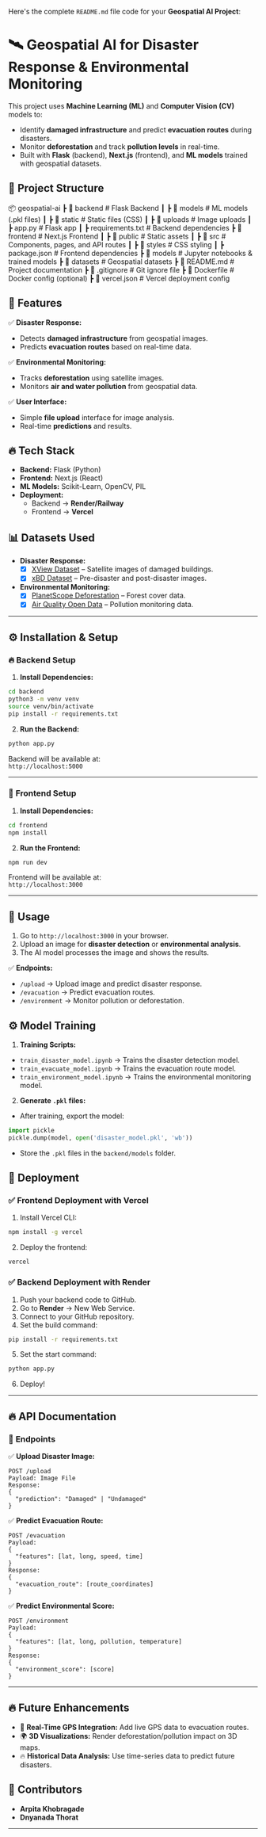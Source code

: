 Here's the complete `README.md` file code for your **Geospatial AI Project**:



# 🛰️ **Geospatial AI for Disaster Response & Environmental Monitoring**

This project uses **Machine Learning (ML)** and **Computer Vision (CV)** models to:  
- Identify **damaged infrastructure** and predict **evacuation routes** during disasters.  
- Monitor **deforestation** and track **pollution levels** in real-time.  
- Built with **Flask** (backend), **Next.js** (frontend), and **ML models** trained with geospatial datasets.



## 📌 **Project Structure**

📦 geospatial-ai
 ┣ 📁 backend                     # Flask Backend
 ┃ ┣ 📁 models                     # ML models (.pkl files)
 ┃ ┣ 📁 static                     # Static files (CSS)
 ┃ ┣ 📁 uploads                    # Image uploads
 ┃ ┣ app.py                        # Flask app
 ┃ ┣ requirements.txt              # Backend dependencies
 ┣ 📁 frontend                     # Next.js Frontend
 ┃ ┣ 📁 public                     # Static assets
 ┃ ┣ 📁 src                        # Components, pages, and API routes
 ┃ ┣ 📁 styles                     # CSS styling
 ┃ ┣ package.json                  # Frontend dependencies
 ┣ 📁 models                       # Jupyter notebooks & trained models
 ┣ 📁 datasets                     # Geospatial datasets
 ┣ 📄 README.md                    # Project documentation
 ┣ 📄 .gitignore                   # Git ignore file
 ┣ 📄 Dockerfile                   # Docker config (optional)
 ┣ 📄 vercel.json                   # Vercel deployment config




## 🚀 **Features**

✅ **Disaster Response:**  
- Detects **damaged infrastructure** from geospatial images.  
- Predicts **evacuation routes** based on real-time data.  

✅ **Environmental Monitoring:**  
- Tracks **deforestation** using satellite images.  
- Monitors **air and water pollution** from geospatial data.  

✅ **User Interface:**  
- Simple **file upload** interface for image analysis.  
- Real-time **predictions** and results.  



## 🔥 **Tech Stack**

- **Backend:** Flask (Python)  
- **Frontend:** Next.js (React)  
- **ML Models:** Scikit-Learn, OpenCV, PIL  
- **Deployment:**  
  - Backend → **Render/Railway**  
  - Frontend → **Vercel**



## 📊 **Datasets Used**

- **Disaster Response:**  
  - [x] [XView Dataset](https://xviewdataset.org) – Satellite images of damaged buildings.  
  - [x] [xBD Dataset](https://xview2.org) – Pre-disaster and post-disaster images.  

- **Environmental Monitoring:**  
  - [x] [PlanetScope Deforestation](https://www.planet.com) – Forest cover data.  
  - [x] [Air Quality Open Data](https://openaq.org) – Pollution monitoring data.  

---

## ⚙️ **Installation & Setup**

### 🔥 **Backend Setup**

1. **Install Dependencies:**
```bash
cd backend
python3 -m venv venv
source venv/bin/activate
pip install -r requirements.txt
```

2. **Run the Backend:**
```bash
python app.py
```
Backend will be available at:  
`http://localhost:5000`

---

### 🌟 **Frontend Setup**

1. **Install Dependencies:**
```bash
cd frontend
npm install
```

2. **Run the Frontend:**
```bash
npm run dev
```
Frontend will be available at:  
`http://localhost:3000`

---

## 🚀 **Usage**

1. Go to `http://localhost:3000` in your browser.  
2. Upload an image for **disaster detection** or **environmental analysis**.  
3. The AI model processes the image and shows the results.  

✅ **Endpoints:**  
- `/upload` → Upload image and predict disaster response.  
- `/evacuation` → Predict evacuation routes.  
- `/environment` → Monitor pollution or deforestation.  



## ⚙️ **Model Training**

1. **Training Scripts:**  
- `train_disaster_model.ipynb` → Trains the disaster detection model.  
- `train_evacuate_model.ipynb` → Trains the evacuation route model.  
- `train_environment_model.ipynb` → Trains the environmental monitoring model.  

2. **Generate `.pkl` files:**  
- After training, export the model:  
```python
import pickle
pickle.dump(model, open('disaster_model.pkl', 'wb'))
```
- Store the `.pkl` files in the `backend/models` folder.  



## 🚀 **Deployment**

### ✅ **Frontend Deployment with Vercel**
1. Install Vercel CLI:  
```bash
npm install -g vercel
```
2. Deploy the frontend:  
```bash
vercel
```

### ✅ **Backend Deployment with Render**
1. Push your backend code to GitHub.  
2. Go to **Render** → New Web Service.  
3. Connect to your GitHub repository.  
4. Set the build command:  
```bash
pip install -r requirements.txt
```
5. Set the start command:  
```bash
python app.py
```
6. Deploy!

---

## 🔥 **API Documentation**

### 📌 **Endpoints**

✅ **Upload Disaster Image:**  
```
POST /upload  
Payload: Image File  
Response:  
{
  "prediction": "Damaged" | "Undamaged"
}
```

✅ **Predict Evacuation Route:**  
```
POST /evacuation  
Payload:  
{
  "features": [lat, long, speed, time]
}  
Response:  
{
  "evacuation_route": [route_coordinates]
}
```

✅ **Predict Environmental Score:**  
```
POST /environment  
Payload:  
{
  "features": [lat, long, pollution, temperature]
}  
Response:  
{
  "environment_score": [score]
}
```

---

## 🔥 **Future Enhancements**

- 🚀 **Real-Time GPS Integration:** Add live GPS data to evacuation routes.  
- 🌍 **3D Visualizations:** Render deforestation/pollution impact on 3D maps.  
- 🔥 **Historical Data Analysis:** Use time-series data to predict future disasters.  


## 🙌 **Contributors**
- **Arpita Khobragade**
- **Dnyanada Thorat**

---

